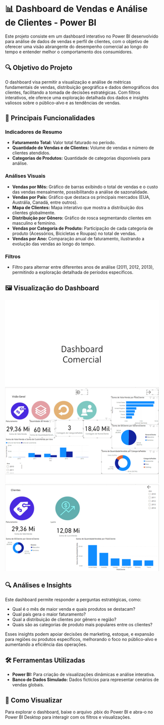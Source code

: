 # 📊 Dashboard de Vendas e Análise de Clientes - Power BI

Este projeto consiste em um dashboard interativo no Power BI desenvolvido para análise de dados de vendas e perfil de clientes, com o objetivo de oferecer uma visão abrangente do desempenho comercial ao longo do tempo e entender melhor o comportamento dos consumidores.

## 🔍 Objetivo do Projeto

O dashboard visa permitir a visualização e análise de métricas fundamentais de vendas, distribuição geográfica e dados demográficos dos clientes, facilitando a tomada de decisões estratégicas. Com filtros interativos, ele oferece uma exploração detalhada dos dados e insights valiosos sobre o público-alvo e as tendências de vendas.

## 🎯 Principais Funcionalidades

### Indicadores de Resumo
- **Faturamento Total:** Valor total faturado no período.
- **Quantidade de Vendas e de Clientes:** Volume de vendas e número de clientes atendidos.
- **Categorias de Produtos:** Quantidade de categorias disponíveis para análise.

### Análises Visuais
- **Vendas por Mês:** Gráfico de barras exibindo o total de vendas e o custo das vendas mensalmente, possibilitando a análise de sazonalidade.
- **Vendas por País:** Gráfico que destaca os principais mercados (EUA, Austrália, Canadá, entre outros).
- **Mapa de Clientes:** Mapa interativo que mostra a distribuição dos clientes globalmente.
- **Distribuição por Gênero:** Gráfico de rosca segmentando clientes em masculino e feminino.
- **Vendas por Categoria de Produto:** Participação de cada categoria de produto (Acessórios, Bicicletas e Roupas) no total de vendas.
- **Vendas por Ano:** Comparação anual de faturamento, ilustrando a evolução das vendas ao longo do tempo.

### Filtros
- Filtro para alternar entre diferentes anos de análise (2011, 2012, 2013), permitindo a exploração detalhada de períodos específicos.

## 🖼️ Visualização do Dashboard
![](https://github.com/ALFLEONE/dashboard-de-vendas/blob/main/Home.jpg)
![](https://github.com/ALFLEONE/dashboard-de-vendas/blob/main/Vis%C3%A3o%20Geral.jpg)
![](https://github.com/ALFLEONE/dashboard-de-vendas/blob/main/clientes.PNG)

## 🔍 Análises e Insights

Este dashboard permite responder a perguntas estratégicas, como:
- Qual é o mês de maior venda e quais produtos se destacam?
- Qual país gera o maior faturamento?
- Qual a distribuição de clientes por gênero e região?
- Quais são as categorias de produto mais populares entre os clientes?

Esses insights podem apoiar decisões de marketing, estoque, e expansão para regiões ou produtos específicos, melhorando o foco no público-alvo e aumentando a eficiência das operações.

## 🛠️ Ferramentas Utilizadas
- **Power BI:** Para criação de visualizações dinâmicas e análise interativa.
- **Banco de Dados Simulado:** Dados fictícios para representar cenários de vendas globais.

## 📌 Como Visualizar
Para explorar o dashboard, baixe o arquivo .pbix do Power BI e abra-o no Power BI Desktop para interagir com os filtros e visualizações.
